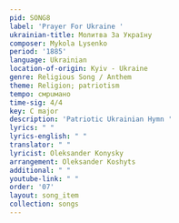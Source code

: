 ```yaml
---
pid: SONG8
label: 'Prayer For Ukraine '
ukrainian-title: Молитва За Україну
composer: Mykola Lysenko
period: '1885'
language: Ukrainian
location-of-origin: Kyiv - Ukraine
genre: Religious Song / Anthem
theme: Religion; patriotism
tempo: смрuмано
time-sig: 4/4
key: C major
description: 'Patriotic Ukrainian Hymn '
lyrics: " "
lyrics-english: " "
translator: " "
lyricist: Oleksander Konysky
arrangement: Oleksander Koshyts
additional: " "
youtube-link: " "
order: '07'
layout: song_item
collection: songs
---
```

